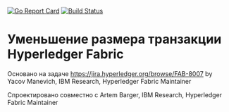 [![Go Report Card](https://goreportcard.com/badge/github.com/ilyapt/fabric-certstore)](https://goreportcard.com/report/github.com/ilyapt/fabric-certstore) [![Build Status](https://travis-ci.com/ilyapt/fabric-certstore.svg?branch=master)](https://travis-ci.com/ilyapt/fabric-certstore)

# Уменьшение размера транзакции Hyperledger Fabric
Основано на задаче https://jira.hyperledger.org/browse/FAB-8007 by Yacov Manevich, IBM Research, Hyperledger Fabric Maintainer

Спроектировано совместно с Artem Barger, IBM Research, Hyperledger Fabric Maintainer